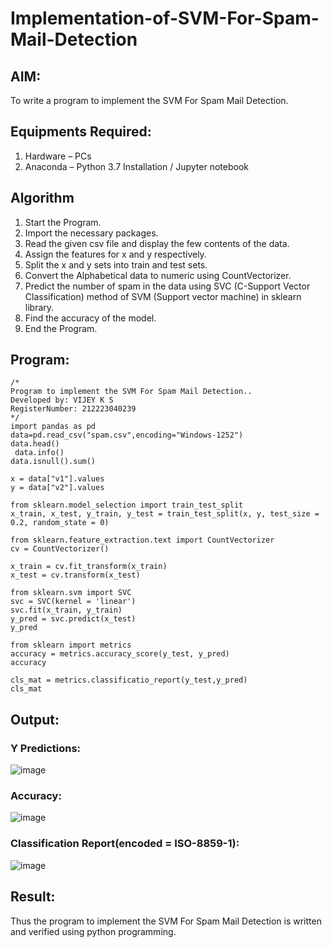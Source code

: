 # Implementation-of-SVM-For-Spam-Mail-Detection

## AIM:
To write a program to implement the SVM For Spam Mail Detection.

## Equipments Required:
1. Hardware – PCs
2. Anaconda – Python 3.7 Installation / Jupyter notebook

## Algorithm
1. Start the Program.
2. Import the necessary packages.
3. Read the given csv file and display the few contents of the data.
4. Assign the features for x and y respectively.
5. Split the x and y sets into train and test sets.
6. Convert the Alphabetical data to numeric using CountVectorizer.
7. Predict the number of spam in the data using SVC (C-Support Vector Classification) method of SVM (Support vector machine) in sklearn library.
8. Find the accuracy of the model.
9. End the Program.


## Program:
```
/*
Program to implement the SVM For Spam Mail Detection..
Developed by: VIJEY K S
RegisterNumber: 212223040239
*/
import pandas as pd
data=pd.read_csv("spam.csv",encoding="Windows-1252")
data.head()
 data.info()
data.isnull().sum()

x = data["v1"].values
y = data["v2"].values

from sklearn.model_selection import train_test_split
x_train, x_test, y_train, y_test = train_test_split(x, y, test_size = 0.2, random_state = 0)

from sklearn.feature_extraction.text import CountVectorizer
cv = CountVectorizer()

x_train = cv.fit_transform(x_train)
x_test = cv.transform(x_test)

from sklearn.svm import SVC
svc = SVC(kernel = 'linear')
svc.fit(x_train, y_train)
y_pred = svc.predict(x_test)
y_pred

from sklearn import metrics
accuracy = metrics.accuracy_score(y_test, y_pred)
accuracy

cls_mat = metrics.classificatio_report(y_test,y_pred)
cls_mat
```

## Output:
### Y Predictions:
![image](https://github.com/user-attachments/assets/004eecc1-d50e-401a-90f3-15324db6442b)

### Accuracy:
![image](https://github.com/user-attachments/assets/64a58b6b-f776-4665-b0a1-230fbd311948)

### Classification Report(encoded = ISO-8859-1):
![image](https://github.com/user-attachments/assets/33daa8ad-c087-44e5-b6ab-f3976075fa7d)





## Result:
Thus the program to implement the SVM For Spam Mail Detection is written and verified using python programming.
